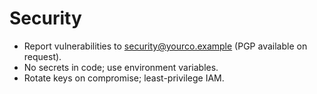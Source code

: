 # Security
- Report vulnerabilities to security@yourco.example (PGP available on request).
- No secrets in code; use environment variables.
- Rotate keys on compromise; least-privilege IAM.
